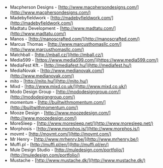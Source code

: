  * Macpherson Designs - [http://www.macphersondesigns.com/](http://www.macphersondesigns.com/)
 * Madebyfieldwork - [http://madebyfieldwork.com/](http://madebyfieldwork.com/)
 * Madtatu Development - [http://www.madtatu.com/](http://www.madtatu.com/)
 * Manos - [http://manoscrafted.com/](http://manoscrafted.com/)
 * Marcus Thomas - [http://www.marcusthomasllc.com/](http://www.marcusthomasllc.com/)
 * Matchball - [http://mball.cz/](http://mball.cz/)
 * Media599 - [https://www.media599.com/](https://www.media599.com/)
 * MediaFest Kft. - [http://mediafest.hu/](http://mediafest.hu/)
 * MediaNovak - [http://www.medianovak.com/](http://www.medianovak.com/)
 * mito - [http://mito.hu/](http://mito.hu/)
 * Mixd - [http://www.mixd.co.uk/](http://www.mixd.co.uk/)
 * Modo Design Group - [http://mododesigngroup.com/](http://mododesigngroup.com/)
 * momentum - [http://builtwithmomentum.com/](http://builtwithmomentum.com/)
 * Mooze Design - [http://www.moozedesign.com/](http://www.moozedesign.com/)
 * MoreSleep - [http://www.moresleep.net/](http://www.moresleep.net/)
 * Morphosis - [http://www.morphos.is/](http://www.morphos.is/)
 * movmt - [http://movmt.com/](http://movmt.com/)
 * Mr Henry - [http://www.mrhenry.be/](http://www.mrhenry.be/)
 * Muffi.pl - [http://muffi.pl/en/](http://muffi.pl/en/)
 * Mule Design Studio - [http://muledesign.com/portfolio/](http://muledesign.com/portfolio/)
 * Mustache - [http://www.mustache.dk/](http://www.mustache.dk/)